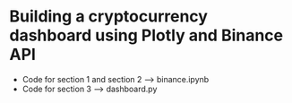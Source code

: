 # Building a cryptocurrency dashboard using Plotly and Binance API

- Code for section 1 and section 2 --> binance.ipynb
- Code for section 3 --> dashboard.py